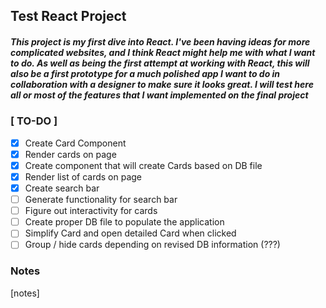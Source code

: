 ## Test React Project

##### This project is my first dive into React. I've been having ideas for more complicated websites, and I think React might help me with what I want to do. As well as being the first attempt at working with React, this will also be a first prototype for a much polished app I want to do in collaboration with a designer to make sure it looks great. I will test here all or most of the features that I want implemented on the final project

### [ TO-DO ]

- [x] Create Card Component
- [x] Render cards on page
- [x] Create component that will create Cards based on DB file
- [x] Render list of cards on page
- [x] Create search bar
- [ ] Generate functionality for search bar
- [ ] Figure out interactivity for cards
- [ ] Create proper DB file to populate the application
- [ ] Simplify Card and open detailed Card when clicked
- [ ] Group / hide cards depending on revised DB information (???)

### Notes

[notes]
